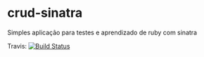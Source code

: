# crud-sinatra
Simples aplicação para testes e aprendizado de ruby com sinatra

Travis: [![Build Status](https://travis-ci.org/marlonfurtado/crud-sinatra.svg?branch=master)](https://travis-ci.org/marlonfurtado/crud-sinatra)
